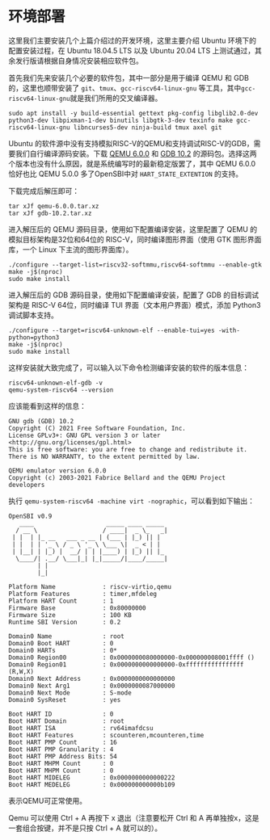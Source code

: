 # 环境部署

这里我们主要安装几个上篇介绍过的开发环境，这里主要介绍 Ubuntu 环境下的配置安装过程，在 Ubuntu 18.04.5 LTS 以及 Ubuntu 20.04 LTS 上测试通过，其余发行版请根据自身情况安装相应软件包。

首先我们先来安装几个必要的软件包，其中一部分是用于编译 QEMU 和 GDB 的，这里也顺带安装了 `git`、`tmux`、`gcc-riscv64-linux-gnu` 等工具，其中`gcc-riscv64-linux-gnu`就是我们所用的交叉编译器。

```shell
sudo apt install -y build-essential gettext pkg-config libglib2.0-dev python3-dev libpixman-1-dev binutils libgtk-3-dev texinfo make gcc-riscv64-linux-gnu libncurses5-dev ninja-build tmux axel git
```

Ubuntu 的软件源中没有支持模拟RISC-V的QEMU和支持调试RISC-V的GDB，需要我们自行编译源码安装。下载 [QEMU 6.0.0](https://download.qemu.org/qemu-6.0.0.tar.xz) 和 [GDB 10.2](https://mirror.lzu.edu.cn/gnu/gdb/gdb-10.2.tar.xz) 的源码包。选择这两个版本也没有什么原因，就是系统编写时的最新稳定版罢了，其中 QEMU 6.0.0 恰好也比 QEMU 5.0.0 多了OpenSBI中对 `HART_STATE_EXTENTION` 的支持。

下载完成后解压即可：

```shell
tar xJf qemu-6.0.0.tar.xz
tar xJf gdb-10.2.tar.xz
```

进入解压后的 QEMU 源码目录，使用如下配置编译安装，这里配置了 QEMU 的模拟目标架构是32位和64位的 RISC-V，同时编译图形界面（使用 GTK 图形界面库，一个 Linux 下主流的图形界面库）。

```shell
./configure --target-list=riscv32-softmmu,riscv64-softmmu --enable-gtk
make -j$(nproc)
sudo make install
```

进入解压后的 GDB 源码目录，使用如下配置编译安装，配置了 GDB 的目标调试架构是 RISC-V 64位，同时编译 TUI 界面（文本用户界面）模式，添加 Python3 调试脚本支持。

```shell
./configure --target=riscv64-unknown-elf --enable-tui=yes -with-python=python3
make -j$(nproc)
sudo make install
```

这样安装就大致完成了，可以输入以下命令检测编译安装的软件的版本信息：

```shell
riscv64-unknown-elf-gdb -v
qemu-system-riscv64 --version
```

应该能看到这样的信息：

```
GNU gdb (GDB) 10.2
Copyright (C) 2021 Free Software Foundation, Inc.
License GPLv3+: GNU GPL version 3 or later <http://gnu.org/licenses/gpl.html>
This is free software: you are free to change and redistribute it.
There is NO WARRANTY, to the extent permitted by law.
```

```
QEMU emulator version 6.0.0
Copyright (c) 2003-2021 Fabrice Bellard and the QEMU Project developers
```

执行 `qemu-system-riscv64 -machine virt -nographic`，可以看到如下输出：

```
OpenSBI v0.9
   ____                    _____ ____ _____
  / __ \                  / ____|  _ \_   _|
 | |  | |_ __   ___ _ __ | (___ | |_) || |
 | |  | | '_ \ / _ \ '_ \ \___ \|  _ < | |
 | |__| | |_) |  __/ | | |____) | |_) || |_
  \____/| .__/ \___|_| |_|_____/|____/_____|
        | |
        |_|

Platform Name             : riscv-virtio,qemu
Platform Features         : timer,mfdeleg
Platform HART Count       : 1
Firmware Base             : 0x80000000
Firmware Size             : 100 KB
Runtime SBI Version       : 0.2

Domain0 Name              : root
Domain0 Boot HART         : 0
Domain0 HARTs             : 0*
Domain0 Region00          : 0x0000000080000000-0x000000008001ffff ()
Domain0 Region01          : 0x0000000000000000-0xffffffffffffffff (R,W,X)
Domain0 Next Address      : 0x0000000000000000
Domain0 Next Arg1         : 0x0000000087000000
Domain0 Next Mode         : S-mode
Domain0 SysReset          : yes

Boot HART ID              : 0
Boot HART Domain          : root
Boot HART ISA             : rv64imafdcsu
Boot HART Features        : scounteren,mcounteren,time
Boot HART PMP Count       : 16
Boot HART PMP Granularity : 4
Boot HART PMP Address Bits: 54
Boot HART MHPM Count      : 0
Boot HART MHPM Count      : 0
Boot HART MIDELEG         : 0x0000000000000222
Boot HART MEDELEG         : 0x000000000000b109
```

表示QEMU可正常使用。

Qemu 可以使用 Ctrl + A 再按下 x 退出（注意要松开 Ctrl 和 A 再单独按x，这是一套组合按键，并不是只按 Ctrl + A 就可以的）。
